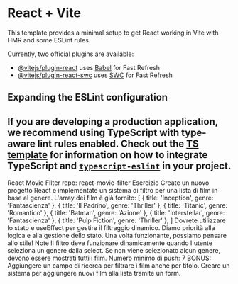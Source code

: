 # React + Vite

This template provides a minimal setup to get React working in Vite with HMR and some ESLint rules.

Currently, two official plugins are available:

- [@vitejs/plugin-react](https://github.com/vitejs/vite-plugin-react/blob/main/packages/plugin-react) uses [Babel](https://babeljs.io/) for Fast Refresh
- [@vitejs/plugin-react-swc](https://github.com/vitejs/vite-plugin-react/blob/main/packages/plugin-react-swc) uses [SWC](https://swc.rs/) for Fast Refresh

## Expanding the ESLint configuration

If you are developing a production application, we recommend using TypeScript with type-aware lint rules enabled. Check out the [TS template](https://github.com/vitejs/vite/tree/main/packages/create-vite/template-react-ts) for information on how to integrate TypeScript and [`typescript-eslint`](https://typescript-eslint.io) in your project.
------------------------------------------------------------------------------------------------------------------------------------------------
React Movie Filter
repo: react-movie-filter
Esercizio
Create un nuovo progetto React e implementate un sistema di filtro per una lista di film in base al genere.
L'array dei film è già fornito:
[
  { title: 'Inception', genre: 'Fantascienza' },
  { title: 'Il Padrino', genre: 'Thriller' },
  { title: 'Titanic', genre: 'Romantico' },
  { title: 'Batman', genre: 'Azione' },
  { title: 'Interstellar', genre: 'Fantascienza' },
  { title: 'Pulp Fiction', genre: 'Thriller' },
]
Dovrete utilizzare lo stato e useEffect per gestire il filtraggio dinamico.
Diamo priorità alla logica e alla gestione dello stato. Una volta funzionante, possiamo pensare allo stile!
Note
Il filtro deve funzionare dinamicamente quando l'utente seleziona un genere dalla select.
Se non viene selezionato alcun genere, devono essere mostrati tutti i film.
Numero minimo di push: 7
BONUS:
Aggiungere un campo di ricerca per filtrare i film anche per titolo.
Creare un sistema per aggiungere nuovi film alla lista tramite un form.